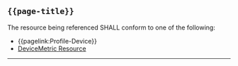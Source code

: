 ## <code>{{page-title}}</code>

The resource being referenced SHALL conform to one of the following:

- {{pagelink:Profile-Device}}
- [DeviceMetric Resource](https://hl7.org/fhir/R4/devicemetric.html)

---